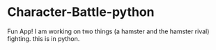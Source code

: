 # Character-Battle-python
Fun App!
I am working on two things (a hamster and the hamster rival) fighting.
this is in python.
